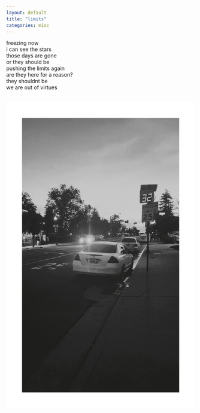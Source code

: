 ```yaml
---
layout: default
title: "limits"
categories: misc
---
```


freezing now\
i can see the stars\
those days are gone\
or they should be\
pushing the limits again\
are they here for a reason?\
they shouldnt be\
we are out of virtues

\
![limits](/assets/img/limits.jpeg)

